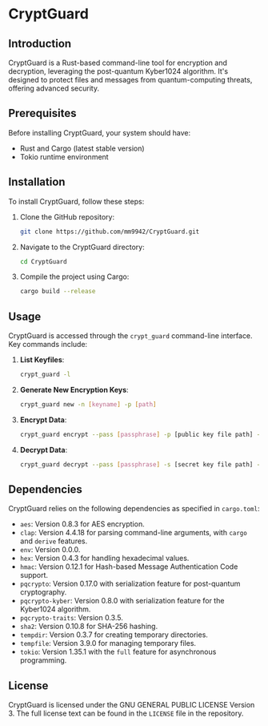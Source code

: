 # CryptGuard

## Introduction
CryptGuard is a Rust-based command-line tool for encryption and decryption, leveraging the post-quantum Kyber1024 algorithm. It's designed to protect files and messages from quantum-computing threats, offering advanced security.

## Prerequisites
Before installing CryptGuard, your system should have:
- Rust and Cargo (latest stable version)
- Tokio runtime environment

## Installation
To install CryptGuard, follow these steps:
1. Clone the GitHub repository:
   ```bash
   git clone https://github.com/mm9942/CryptGuard.git
   ```
2. Navigate to the CryptGuard directory:
   ```bash
   cd CryptGuard
   ```
3. Compile the project using Cargo:
   ```bash
   cargo build --release
   ```

## Usage
CryptGuard is accessed through the `crypt_guard` command-line interface. Key commands include:
1. **List Keyfiles**:
   ```bash
   crypt_guard -l
   ```
2. **Generate New Encryption Keys**:
   ```bash
   crypt_guard new -n [keyname] -p [path]
   ```
3. **Encrypt Data**:
   ```bash
   crypt_guard encrypt --pass [passphrase] -p [public key file path] -f [file path] -m [message]
   ```
4. **Decrypt Data**:
   ```bash
   crypt_guard decrypt --pass [passphrase] -s [secret key file path] -c [ciphertext path] -f [file path] -m [message]
   ```

## Dependencies
CryptGuard relies on the following dependencies as specified in `cargo.toml`:
- `aes`: Version 0.8.3 for AES encryption.
- `clap`: Version 4.4.18 for parsing command-line arguments, with `cargo` and `derive` features.
- `env`: Version 0.0.0.
- `hex`: Version 0.4.3 for handling hexadecimal values.
- `hmac`: Version 0.12.1 for Hash-based Message Authentication Code support.
- `pqcrypto`: Version 0.17.0 with serialization feature for post-quantum cryptography.
- `pqcrypto-kyber`: Version 0.8.0 with serialization feature for the Kyber1024 algorithm.
- `pqcrypto-traits`: Version 0.3.5.
- `sha2`: Version 0.10.8 for SHA-256 hashing.
- `tempdir`: Version 0.3.7 for creating temporary directories.
- `tempfile`: Version 3.9.0 for managing temporary files.
- `tokio`: Version 1.35.1 with the `full` feature for asynchronous programming.

## License
CryptGuard is licensed under the GNU GENERAL PUBLIC LICENSE Version 3. The full license text can be found in the `LICENSE` file in the repository.
